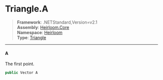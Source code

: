 # Triangle.A

> **Framework**: .NETStandard,Version=v2.1  
> **Assembly**: [Heirloom.Core][0]  
> **Namespace**: [Heirloom][0]  
> **Type**: [Triangle][1]  

--------------------------------------------------------------------------------

#### A

The first point.

```cs
public Vector A
```

[0]: ..\Heirloom.Core.md
[1]: Heirloom.Triangle.md
